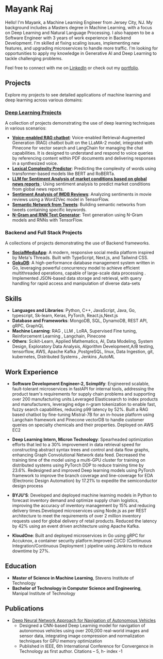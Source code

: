 # Mayank Raj

Hello! I'm Mayank, a Machine Learning Engineer from Jersey City, NJ. My background includes a Masters degree in Machine Learning, with a focus on Deep Learning and Natural Language Processing. I also happen to be a Software Engineer with 3 years of work experience in Backend Development. I'm skilled at fixing scaling issues, implementing new features, and upgrading microservices to handle more traffic. I'm looking for opportunities to apply my knowledge in Generative AI and Deep Learning to tackle challenging problems.

Feel free to connect with me on [LinkedIn](https://www.linkedin.com/in/mayank-raj77) or check out my [portfolio](https://mayank-raj37.netlify.app/).

## Projects
Explore my projects to see detailed applications of machine learning and deep learning across various domains:

### **[Deep Learning Projects](https://github.com/mayank3aj3769/Machine-Learning-Projects.git)**
A collection of projects demonstrating the use of deep learning techniques in various scenarios:

- **[Voice-enabled RAG chatbot](https://github.com/mayank3aj3769/chatbot.git)**: Voice-enabled Retrieval-Augmented Generation (RAG) chatbot built on the LLaMA-2 model, integrated with Pinecone for vector search and LangChain for managing the chat capabilities. It is designed to understand and respond to voice queries by referencing content within PDF documents and delivering responses in a synthesized voice.
- **[Lexical Complexity Predictor](https://github.com/mayank3aj3769/Machine-Learning-Projects/tree/9e7952cbcf416d7dfec519635ae52756dce438a0/Lexical%20Complexity%20Score%20Predictor%20using%20a%20BERT%20Based%20model)**: Predicting the complexity of words using transformer-based models like BERT and RoBERTa.
- **[LLM for Sentiment Analysis of market conditions based on global news reports ](https://github.com/mayank3aj3769/Machine-Learning-Projects/blob/9e7952cbcf416d7dfec519635ae52756dce438a0/Sentiment%20Analysis%20of%20market%20conditions%20based%20on%20global%20news%20reports.ipynb)**: Using sentiment analysis to predict market conditions from global news reports.
- **[Sentiment Analysis of IMDB Reviews](https://github.com/mayank3aj3769/Machine-Learning-Projects/blob/9e7952cbcf416d7dfec519635ae52756dce438a0/Sentiment%20analysis%20of%20IMDB%20reviews%20using%20word2vec%20in%20np%20and%20tf.ipynb)**: Analyzing sentiments in movie reviews using a Word2Vec model in TensorFlow.
- **[Semantic Network from Tweets](https://github.com/mayank3aj3769/Machine-Learning-Projects/blob/9e7952cbcf416d7dfec519635ae52756dce438a0/Semantic%20Network%20based%20on%20tweets%20containing%20a%20keyword.ipynb)**: Building semantic networks from tweets containing specific keywords.
- **[N-Gram and RNN Text Generator](https://github.com/mayank3aj3769/Machine-Learning-Projects/blob/9e7952cbcf416d7dfec519635ae52756dce438a0/N-gram%20and%20RNN%20based%20language%20model%20for%20text%20generation.ipynb)**: Text generation using N-Gram models and RNNs with TensorFlow.
  
### Backend and Full Stack Projects 
A collections of projects demonstrating the use of Backend frameworks.

- **[SocialMediaApp](https://thread-mraj.vercel.app/)**: A modern, responsive social media platform inspired by Meta's Threads. Built with TypeScript, Next.js, and Tailwind CSS.
- **[GokuDB](https://github.com/mayank3aj3769/Golang-projects.git)**:  A high-performance database management system written in Go, leveraging powerful concurrency model to achieve efficient
multithreaded operations, capable of large-scale data processing . Implemented JSON-based data storage and retrieval, with query handling for rapid access and manipulation of diverse data-sets

## Skills
- **Languages and Libraries**: Python, C++, JavaScript, Java, Go, typescript, Sk-learn, Keras, PyTorch, React.js,Next.js
- **Database and Frameworks**: MongoDB, SQL, DynamoDB, REST API, gRPC, GraphQL
- **Machine Learning**: RAG , LLM , LoRA, Supervised Fine tuning, Reinforcement Learning , Langchain, Pinecone
- **Others**: Scikit-Learn, Applied Mathematics, AI, Data Modeling, System Design, Exploratory Data Analysis, Algorithm Development,A/B testing, tensorflow, AWS, Apache Kafka ,PostgreSQL, linux, Data Ingestion, git, kubernetes, Distributed Systems , Jenkins ,AutoML

## Work Experience
- **Software Development Engineer-2, Scimplify**: Engineered scalable, fault-tolerant microservices in fastAPI for internal tools, addressing the product team's requirements for supply chain problems and supporting over 200 manufacturing units.Leveraged Elasticsearch to index products and manufacturers, leveraging edge n-gram tokenization to enable fast, fuzzy search capabilities, reducing p99 latency by 52%. Built a RAG based chatbot by fine-tuning Mistral-7B for an in-house platform using Langchain framework and Pinecone vectorDB to handle customer queries on specialty chemicals and their properties. Deployed on AWS EC2

- **Deep Learning Intern, Micron Technology**: Spearheaded optimization efforts that led to a 30% improvement in data retrieval speed for constructing abstract syntax trees and control and data flow graphs, enhancing Graph Convolutional Network data feed. Decreased the training time of the model using a multi-GPU cluster for training on distributed systems using PyTorch DDP to reduce training time by 23.6%. Redesigned and improved Deep learning models using PyTorch framework to improve the branch coverage and line-coverage for EDA (Electronic Design Automation) by 17.21% to expedite the semiconductor design process

- **BYJU'S**: Developed and deployed machine learning models in Python to forecast inventory demand and optimize supply chain logistics, improving the accuracy of inventory management by 15% and reducing delivery times.Developed microservices using Node.js as per REST architecture to meet the requirements of over 2 million inventory requests used for global delivery of retail products. Reduced the latency by 42% using an event driven architecture using Apache Kafka.

- **KloudOne**: Built and deployed microservices in Go using gRPC for Accuknox, a container security platform.Improved CI/CD (Continuous Integration/Continuous Deployment ) pipeline using Jenkins to reduce downtime by 27%.

## Education
- **Master of Science in Machine Learning**, Stevens Institute of Technology 
- **Bachelor of Technology in Computer Science and Engineering**, Manipal Institute of Technology

## Publications
- [Deep Neural Network Approach for Navigation of Autonomous Vehicles](https://ieeexplore.ieee.org/abstract/document/9418189)
  - Designed a CNN-based Deep Learning model for navigation of autonomous vehicles using over 200,000 real-world images and sensor data, integrating image compression and normalization techniques for GPU memory optimization
  - Published in IEEE, 6th International Conference for Convergence in Technology as first author. Citations – 5, h- index -1


